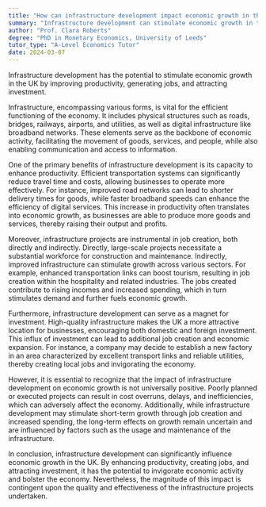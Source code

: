 ```yaml
---
title: "How can infrastructure development impact economic growth in the UK?"
summary: "Infrastructure development can stimulate economic growth in the UK by enhancing productivity, creating jobs, and attracting investment."
author: "Prof. Clara Roberts"
degree: "PhD in Monetary Economics, University of Leeds"
tutor_type: "A-Level Economics Tutor"
date: 2024-03-07
---
```


Infrastructure development has the potential to stimulate economic growth in the UK by improving productivity, generating jobs, and attracting investment.

Infrastructure, encompassing various forms, is vital for the efficient functioning of the economy. It includes physical structures such as roads, bridges, railways, airports, and utilities, as well as digital infrastructure like broadband networks. These elements serve as the backbone of economic activity, facilitating the movement of goods, services, and people, while also enabling communication and access to information.

One of the primary benefits of infrastructure development is its capacity to enhance productivity. Efficient transportation systems can significantly reduce travel time and costs, allowing businesses to operate more effectively. For instance, improved road networks can lead to shorter delivery times for goods, while faster broadband speeds can enhance the efficiency of digital services. This increase in productivity often translates into economic growth, as businesses are able to produce more goods and services, thereby raising their output and profits.

Moreover, infrastructure projects are instrumental in job creation, both directly and indirectly. Directly, large-scale projects necessitate a substantial workforce for construction and maintenance. Indirectly, improved infrastructure can stimulate growth across various sectors. For example, enhanced transportation links can boost tourism, resulting in job creation within the hospitality and related industries. The jobs created contribute to rising incomes and increased spending, which in turn stimulates demand and further fuels economic growth.

Furthermore, infrastructure development can serve as a magnet for investment. High-quality infrastructure makes the UK a more attractive location for businesses, encouraging both domestic and foreign investment. This influx of investment can lead to additional job creation and economic expansion. For instance, a company may decide to establish a new factory in an area characterized by excellent transport links and reliable utilities, thereby creating local jobs and invigorating the economy.

However, it is essential to recognize that the impact of infrastructure development on economic growth is not universally positive. Poorly planned or executed projects can result in cost overruns, delays, and inefficiencies, which can adversely affect the economy. Additionally, while infrastructure development may stimulate short-term growth through job creation and increased spending, the long-term effects on growth remain uncertain and are influenced by factors such as the usage and maintenance of the infrastructure.

In conclusion, infrastructure development can significantly influence economic growth in the UK. By enhancing productivity, creating jobs, and attracting investment, it has the potential to invigorate economic activity and bolster the economy. Nevertheless, the magnitude of this impact is contingent upon the quality and effectiveness of the infrastructure projects undertaken.
    